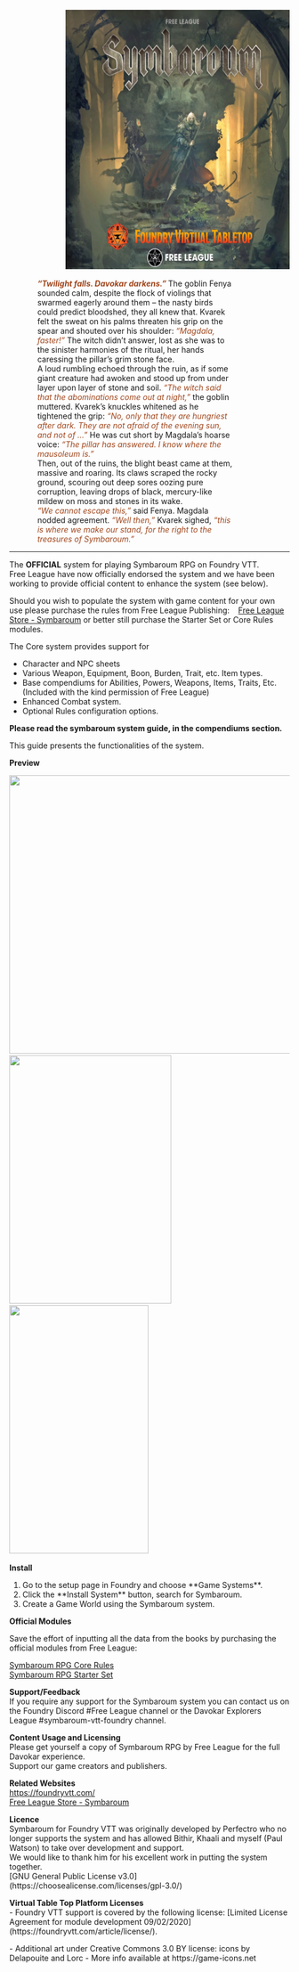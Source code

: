 <p style="margin-left: 20%;"> <img src="/asset/image/symbaroum-banner.webp" alt="" width="600" height="466" /></p>
<p style="width: 70%;  margin-left: 10%;">
  <strong style="color: hsl(19, 70%, 37%);"><em>“Twilight falls. Davokar darkens.”</em> </strong>The goblin Fenya sounded calm, despite the flock of violings that swarmed eagerly around them – the nasty birds could predict bloodshed, they all knew that.
  Kvarek felt the sweat on his palms threaten his grip on the spear and shouted over his shoulder: <em style="color: hsl(19, 70%, 37%);">“Magdala, faster!”</em>
  The witch didn’t answer, lost as she was to the sinister harmonies of the ritual, her hands caressing the pillar’s grim stone face.
  <br>
  A loud rumbling echoed through the ruin, as if some giant creature had awoken and stood up from under layer upon layer of stone and soil.
  <em style="color: hsl(19, 70%, 37%);">“The witch said that the abominations come out at night,”</em> the goblin muttered.
  Kvarek’s knuckles whitened as he tightened the grip: <em style="color: hsl(19, 70%, 37%);">“No, only that they are hungriest after dark. They are not afraid of the evening sun, and not of …”</em>
  He was cut short by Magdala’s hoarse voice: <em style="color: hsl(19, 70%, 37%);">“The pillar has answered. I know where the mausoleum is.”</em>
  <br>
  Then, out of the ruins, the blight beast came at them, massive and roaring.
  Its claws scraped the rocky ground, scouring out deep sores oozing pure corruption, leaving drops of black, mercury-like mildew on moss and stones in its wake.
  <br>
  <em style="color: hsl(19, 70%, 37%);">“We cannot escape this,”</em> said Fenya. Magdala nodded agreement. <em style="color: hsl(19, 70%, 37%);">“Well then,”</em> Kvarek sighed,
  <em style="color: hsl(19, 70%, 37%);">“this is where we make our stand, for the right to the treasures of Symbaroum.”</em>
</p>
<hr>
<p>The <strong>OFFICIAL</strong> system for playing Symbaroum RPG on Foundry VTT.<br>
  Free League have now officially endorsed the system and we have been working to provide official content to enhance the system (see below).<br>
</p>
<p>Should you wish to populate the system with game content for your own use please purchase the rules from Free League Publishing:&nbsp; &nbsp; <a href="https://frialigan.se/en/store/?collection_id=79768780848">Free League Store - Symbaroum</a>
  or better still purchase the Starter Set or Core Rules modules.
</p>
<p>
  The Core system provides support for
<ul>
  <li>Character and NPC sheets</li>

  <li>Various Weapon, Equipment, Boon, Burden, Trait, etc. Item types.</li>
  <li>Base compendiums for Abilities, Powers, Weapons, Items, Traits, Etc. (Included with the kind permission of Free League)</li>

  <li>Enhanced Combat system.</li>

  <li>Optional Rules configuration options.</li>
</ul>

</p>
<p><strong>Please read the symbaroum system guide, in the compendiums section.</strong></p>
<p>This guide presents the functionalities of the system.</p>
<b> Preview </b>
<p>
  <img src="https://github.com/pwatson100/symbaroum/blob/master/asset/preview/character-1.webp?raw=true" alt="" width="716" height="500" />
  <br>
  <img src="https://github.com/pwatson100/symbaroum/blob/master/asset/image/system-guide/14.webp?raw=true" alt="" width="291" height="446" />
  <img src="https://github.com/pwatson100/symbaroum/blob/master/asset/image/system-guide/22.webp?raw=true" alt="" width="250" height="446" />
</p>
<p>
  <b>Install</b>
<ol>
  <li> Go to the setup page in Foundry and choose **Game Systems**.</li>
  <li> Click the **Install System** button, search for Symbaroum.</li>
  <li> Create a Game World using the Symbaroum system.</li>
</ol>
</p>
<b> Official Modules </b>

<p>
  Save the effort of inputting all the data from the books by purchasing the official modules from Free League: <br />

  <a href="https://freeleaguepublishing.com/en/store/?collection_id=79768780848">Symbaroum RPG Core Rules</a> <br /> <a href="https://freeleaguepublishing.com/en/store/?collection_id=79768780848">Symbaroum RPG Starter Set</a> <br />

</p>

<p>
  <b>Support/Feedback</b>
  <br>
  If you require any support for the Symbaroum system you can contact us on the Foundry Discord #Free League channel or the Davokar Explorers League #symbaroum-vtt-foundry channel.
</p>

<p>
  <b>Content Usage and Licensing</b>
  <br>
  Please get yourself a copy of Symbaroum RPG by Free League for the full Davokar experience.
  <br>
  Support our game creators and publishers.
</p>
<p>
  <b>Related Websites</b>
  <br>
  <a href="https://foundryvtt.com/">https://foundryvtt.com/</a>
  <br>
  <a href="https://frialigan.se/en/store/?collection_id=79768780848">Free League Store - Symbaroum</a>
</p>
</p>
<p>
  <b>Licence</b>
  <br>
  Symbaroum for Foundry VTT was originally developed by Perfectro who no longer supports the system and has allowed Bithir, Khaali and myself (Paul Watson) to take over development and support. <br>
  We would like to thank him for his excellent work in putting the system together.
  <br>
  [GNU General Public License v3.0](https://choosealicense.com/licenses/gpl-3.0/)
</p>
<p>
  <b>Virtual Table Top Platform Licenses</b>
  <br>
  - Foundry VTT support is covered by the following license: [Limited License Agreement for module development 09/02/2020](https://foundryvtt.com/article/license/).
</p>
<p>
  - Additional art under Creative Commons 3.0 BY license: icons by Delapouite and Lorc - More info available at https://game-icons.net
</p>